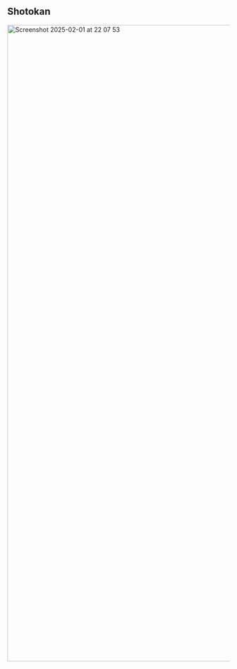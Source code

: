 ## Shotokan
<img width="1440" alt="Screenshot 2025-02-01 at 22 07 53" src="https://github.com/user-attachments/assets/8b3082be-6b84-407a-a82c-38d9fb47fe0e" />
